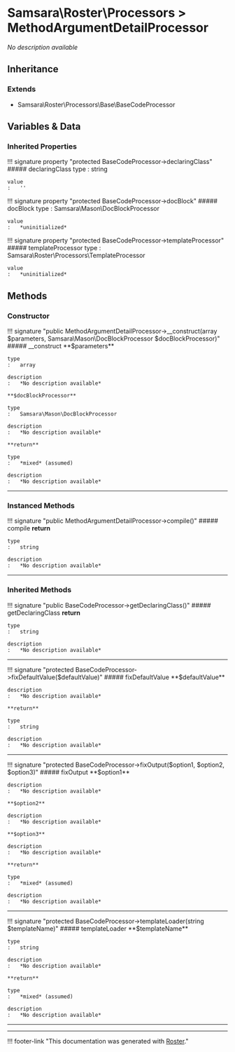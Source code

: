 # Samsara\Roster\Processors > MethodArgumentDetailProcessor

*No description available*


## Inheritance


### Extends

- Samsara\Roster\Processors\Base\BaseCodeProcessor


## Variables & Data


### Inherited Properties

!!! signature property "protected BaseCodeProcessor->declaringClass"
    ##### declaringClass
    type
    :   string

    value
    :   ''

!!! signature property "protected BaseCodeProcessor->docBlock"
    ##### docBlock
    type
    :   Samsara\Mason\DocBlockProcessor

    value
    :   *uninitialized*

!!! signature property "protected BaseCodeProcessor->templateProcessor"
    ##### templateProcessor
    type
    :   Samsara\Roster\Processors\TemplateProcessor

    value
    :   *uninitialized*



## Methods


### Constructor

!!! signature "public MethodArgumentDetailProcessor->__construct(array $parameters, Samsara\Mason\DocBlockProcessor $docBlockProcessor)"
    ##### __construct
    **$parameters**

    type
    :   array

    description
    :   *No description available*

    **$docBlockProcessor**

    type
    :   Samsara\Mason\DocBlockProcessor

    description
    :   *No description available*

    **return**

    type
    :   *mixed* (assumed)

    description
    :   *No description available*
    
---



### Instanced Methods

!!! signature "public MethodArgumentDetailProcessor->compile()"
    ##### compile
    **return**

    type
    :   string

    description
    :   *No description available*
    
---



### Inherited Methods

!!! signature "public BaseCodeProcessor->getDeclaringClass()"
    ##### getDeclaringClass
    **return**

    type
    :   string

    description
    :   *No description available*
    
---

!!! signature "protected BaseCodeProcessor->fixDefaultValue($defaultValue)"
    ##### fixDefaultValue
    **$defaultValue**

    description
    :   *No description available*

    **return**

    type
    :   string

    description
    :   *No description available*
    
---

!!! signature "protected BaseCodeProcessor->fixOutput($option1, $option2, $option3)"
    ##### fixOutput
    **$option1**

    description
    :   *No description available*

    **$option2**

    description
    :   *No description available*

    **$option3**

    description
    :   *No description available*

    **return**

    type
    :   *mixed* (assumed)

    description
    :   *No description available*
    
---

!!! signature "protected BaseCodeProcessor->templateLoader(string $templateName)"
    ##### templateLoader
    **$templateName**

    type
    :   string

    description
    :   *No description available*

    **return**

    type
    :   *mixed* (assumed)

    description
    :   *No description available*
    
---




---
!!! footer-link "This documentation was generated with [Roster](https://jordanrl.github.io/Roster/)."